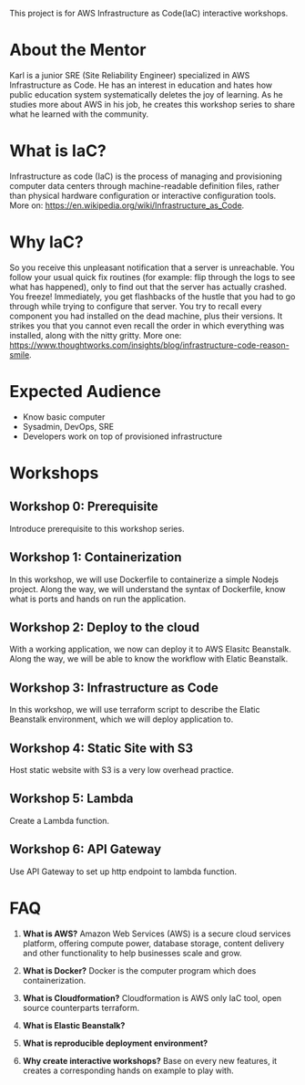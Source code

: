 This project is for AWS Infrastructure as Code(IaC) interactive workshops.

# About the Mentor

Karl is a junior SRE (Site Reliability Engineer) specialized in AWS Infrastructure as Code. He has an interest in education and hates how public education system systematically deletes the joy of learning. As he studies more about AWS in his job, he creates this workshop series to share what he learned with the community.

# What is IaC?

Infrastructure as code (IaC) is the process of managing and provisioning computer data centers through machine-readable definition files, rather than physical hardware configuration or interactive configuration tools. More on: https://en.wikipedia.org/wiki/Infrastructure_as_Code.

# Why IaC?

So you receive this unpleasant notification that a server is unreachable. You follow your usual quick fix routines (for example: flip through the logs to see what has happened), only to find out that the server has actually crashed. You freeze! Immediately, you get flashbacks of the hustle that you had to go through while trying to configure that server. You try to recall every component you had installed on the dead machine, plus their versions. It strikes you that you cannot even recall the order in which everything was installed, along with the nitty gritty. More one: https://www.thoughtworks.com/insights/blog/infrastructure-code-reason-smile.

# Expected Audience

* Know basic computer
* Sysadmin, DevOps, SRE
* Developers work on top of provisioned infrastructure

# Workshops

## Workshop 0: Prerequisite

Introduce prerequisite to this workshop series.

## Workshop 1: Containerization

In this workshop, we will use Dockerfile to containerize a simple Nodejs project. Along the way, we will understand the syntax of Dockerfile, know what is ports and hands on run the application.

## Workshop 2: Deploy to the cloud

With a working application, we now can deploy it to AWS Elasitc Beanstalk. Along the way, we will be able to know the workflow with Elatic Beanstalk.

## Workshop 3: Infrastructure as Code

In this workshop, we will use terraform script to describe the Elatic Beanstalk environment, which we will deploy application to.

## Workshop 4: Static Site with S3

Host static website with S3 is a very low overhead practice.

## Workshop 5: Lambda

Create a Lambda function.

## Workshop 6: API Gateway

Use API Gateway to set up http endpoint to lambda function.

# FAQ

1. **What is AWS?** Amazon Web Services (AWS) is a secure cloud services platform, offering compute power, database storage, content delivery and other functionality to help businesses scale and grow.

2. **What is Docker?** Docker is the computer program which does containerization.

3. **What is Cloudformation?** Cloudformation is AWS only IaC tool, open source counterparts terraform.

4. **What is Elastic Beanstalk?**

5. **What is reproducible deployment environment?**

6. **Why create interactive workshops?** Base on every new features, it creates a corresponding hands on example to play with.

